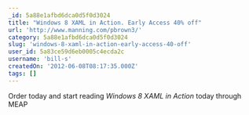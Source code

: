 ```yaml
---
_id: 5a88e1afbd6dca0d5f0d3024
title: "Windows 8 XAML in Action. Early Access 40% off"
url: 'http://www.manning.com/pbrown3/'
category: 5a88e1afbd6dca0d5f0d3024
slug: 'windows-8-xaml-in-action-early-access-40-off'
user_id: 5a83ce59d6eb0005c4ecda2c
username: 'bill-s'
createdOn: '2012-06-08T08:17:35.000Z'
tags: []
---
```


<span>Order today and start reading <em>Windows 8 XAML in Action</em> today through MEAP</span>
